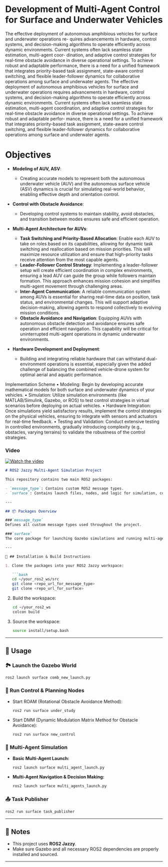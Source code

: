 
# Development of Multi-Agent Control for Surface and Underwater Vehicles
The effective deployment of autonomous amphibious vehicles for surface and underwater operations re-
quires advancements in hardware, control systems, and decision-making algorithms to operate efficiently
across dynamic environments. Current systems often lack seamless state estimation, multi-agent coor-
dination, and adaptive control strategies for real-time obstacle avoidance in diverse operational settings.
To achieve robust and adaptable performance, there is a need for a unified framework that integrates
priority-based task assignment, state-aware control switching, and flexible leader-follower dynamics for
collaborative operations among surface and underwater agents. The effective deployment of autonomous
amphibious vehicles for surface and underwater operations requires advancements in hardware, control
systems, and decision-making algorithms to operate efficiently across dynamic environments. Current
systems often lack seamless state estimation, multi-agent coordination, and adaptive control strategies
for real-time obstacle avoidance in diverse operational settings. To achieve robust and adaptable perfor-
mance, there is a need for a unified framework that integrates priority-based task assignment, state-aware
control switching, and flexible leader-follower dynamics for collaborative operations among surface and
underwater agents.

# Objectives

- **Modeling of AUV, ASV**: 
    - Creating accurate models to represent both the autonomous underwater vehicle (AUV) and the autonomous surface vehicle (ASV) dynamics is crucial for simulating real-world behavior, enabling effective depth and orientation control.

- **Control with Obstacle Avoidance**: 
    - Developing control systems to maintain stability, avoid obstacles, and transition between modes ensures safe and efficient operation.

- **Multi-Agent Architecture for AUVs**:
    - **Task Switching and Priority-Based Allocation**: Enable each AUV to take on roles based on its capabilities, allowing for dynamic task switching and reallocation based on mission priorities. This will maximize resource utilization and ensure that high-priority tasks receive attention from the most capable agents.
    - **Leader-Follower Control Strategy**: Implementing a leader-follower setup will create efficient coordination in complex environments, ensuring a lead AUV can guide the group while followers maintain formation. This approach enhances mission cohesion and simplifies multi-agent movement through challenging areas.
    - **Inter-Agent Communication**: A reliable communication system among AUVs is essential for sharing real-time data on position, task status, and environmental changes. This will support adaptive decision-making, allowing agents to respond collectively to evolving mission conditions.
    - **Obstacle Avoidance and Navigation**: Equipping AUVs with autonomous obstacle detection and avoidance ensures safe operation and efficient navigation. This capability will be critical for uninterrupted multi-agent operations in dynamic underwater environments.

- **Hardware Development and Deployment**: 
    - Building and integrating reliable hardware that can withstand dual-environment operations is essential, especially given the added challenge of balancing the combined vehicle-drone system for optimal aerial and aquatic performance.


Implementation Scheme
• Modeling: Begin by developing accurate mathematical models for both surface and underwater  dynamics of your vehicles.
• Simulation: Utilize simulation environments (like MATLAB/Simulink, Gazebo, or ROS) to test control strategies in virtual scenarios before deploying on actual vehicles.
• Hardware Integration: Once simulations yield satisfactory results, implement the control strategies
on the physical vehicles, ensuring to integrate with sensors and actuators for real-time feedback.
• Testing and Validation: Conduct extensive testing in controlled environments, gradually introducing
complexity (e.g., obstacles, varying terrains) to validate the robustness of the control strategies.


### Video
[![Watch the video](https://img.youtube.com/vi/sVQAPMuBPPs/maxresdefault.jpg)](https://www.youtube.com/watch?v=sVQAPMuBPPs&list=PLeGlw_YNKerEtMuekMxKAprKBLYVwNjb-&index=4)


```markdown
# ROS2 Jazzy Multi-Agent Simulation Project

This repository contains two main ROS2 packages:

- `message_type`: Contains custom ROS2 message types.
- `surface`: Contains launch files, nodes, and logic for simulation, control, and decision-making.

---

## 📦 Packages Overview

###`message_type`
Defines all custom message types used throughout the project.

###`surface`
The core package for launching Gazebo simulations and running multi-agent systems with obstacle avoidance and decision making.

---

🔧 ## Installation & Build Instructions

1. Clone the packages into your ROS2 Jazzy workspace:

   ```bash
   cd ~/your_ros2_ws/src
   git clone <repo_url_for_message_type>
   git clone <repo_url_for_surface>
   ```

2. Build the workspace:

   ```bash
   cd ~/your_ros2_ws
   colcon build
   ```

3. Source the workspace:

   ```bash
   source install/setup.bash
   ```

---

## 🚀 Usage

### 🏞️ Launch the Gazebo World

```bash
ros2 launch surface comb_new_launch.py
```

### 🧭 Run Control & Planning Nodes

- Start ROAM (Rotational Obstacle Avoidance Method):

  ```bash
  ros2 run surface under_study
  ```

- Start DMM (Dynamic Modulation Matrix Method for Obstacle Avoidance):

  ```bash
  ros2 run surface new_control
  ```

### 🤖 Multi-Agent Simulation

- **Basic Multi-Agent Launch:**

  ```bash
  ros2 launch surface multi_agent_launch.py
  ```

- **Multi-Agent Navigation & Decision Making:**

  ```bash
  ros2 launch surface multi_agents_launch.py
  ```

### 📤 Task Publisher

```bash
ros2 run surface task_publisher
```

---

## 📝 Notes

- This project uses **ROS2 Jazzy**.
- Make sure Gazebo and all necessary ROS2 dependencies are properly installed and sourced.

---

```

    

